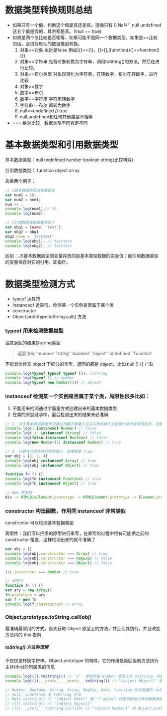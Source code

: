# 数据类型转换规则总结

- 如果只有一个值，判断这个值是真还是假，遵循只有 0 NaN '' null undefined 这五个值是假的，其余都是真。(!null == true)
- 如果是两个值比较是否相等，如果可能不是同一个数据类型，如果是==比较的话，会进行默认的数据类型转换。
  1. 对象==对象 永远是false 例如({}=={})，[]=[],(function(){}==function(){})
  2. 对象==字符串 先将对象转换为字符串，调用toString()的方法，然后在进行比较。
  3. 对象==布尔类型 对象现转化为字符串，在转数字，布尔在转数字，进行比较
  4. 对象==数字
  5. 数字==布尔
  6. 数字==字符串 字符串转数字
  7. 字符串==布尔 都转为数字
  8. null==undefined // true
  9. null,undefined和任何其他类型不相等
- === 绝对比较，数据类型不同肯定不同

# 基本数据类型和引用数据类型
基本数据类型：null undefined number boolean string(比较特殊)

引用数据类型： function object array

先看两个例子：
```js
// 1基本数据类型没有跟着变
var num1 = 10;
var num2 = num1;
num ++ ;
console.log(num1);// 10
console.log(num2);

// 2引用数据类型跟着改变了
var obg1 = {name: 'test'}
var obg2 = obg1
obg2.name = 'testtest'
console.log(obg1); // testtest
console.log(obg2); // testtest
```
区别：JS基本数据类型的变量存放的是基本类型数据的实际值；而引用数据类型的变量保存对它的引用，即指针。

# 数据类型检测方式
- typeof 运算符
- instanceof 运算符，检测某一个实例是否属于某个类
- constructor
- Object.prototype.toString.call() 方法

### typeof 用来检测数据类型
注意返回的结果是string类型

> 返回值有 'number' 'string' 'boolean' 'object' 'undefined' 'function'

不能具体检查 object 下细分的类型，返回的都是 object，比如 null [] {} /^.$/

```js
console.log(typeof typeof typeof []); //string
console.log(typeof 1) // number
console.log(typeof new Number(1)) // object
```

### instanceof 检测某一个实例是否属于某个类，局限性很多比如：
1. 不能用来检测通过字面量方式创建出来的基本数据类型
2. 在类的原型继承中，最后检测出来的结果未必准确

```js
// 1. 对于基本数据类型来说通过创建字面量方式与实例创建方式创建出来的是有区别的，字面量方式返回 false，实例方式返回 true。从严格意义上来说，只有实例创建出来的结果才是标准的对象数据类型值，也是标准的 Number 的类的一个实例。对于字面量方式创建出来的结果是基本的数据类型值，不是严谨的实例，但是由于 js 的松散特点，导致了可以使用 Number.prototype 上的提供的方法
console.log(1 instanceof Number) // false
console.log('1' instanceof String) // false
console.log(false instanceof Boolean) // false
console.log(new Number(1) instanceof Number) // true

// 2. 只要在当前实例的原型链上，结果都是 true
var obj = [2, 3, 4]
console.log(obj instanceof Array) // true
console.log(obj instanceof Object) // true

function fn () {}
console.log(fn instanceof Function) // true
console.log(fn instanceof Object) // true

// dom 原型链
div -> HTMLDivElement.prototype -> HTMLElement.prototype -> Element.prototype -> Node.prototype -> EventTarget.prototype -> Object.prototype
```

### constructor 构造函数，作用同 instanceof 非常类似

constructor 可以检测基本数据类型

局限性：我们可以把类的原型进行重写，在重写的过程中很有可能把之前的 constructor 覆盖，这样检测出来的就不准确了

```js
var obj = []
console.log(obj.constructor === Array) // true
console.log(obj.constructor === RegExp) // false
console.log(obj.constructor === Object) // false

(1).instructor === Number // true

// 局限性
function fn () {}
var ary = new Array()
fn.prototype = ary
var f = new fn
console.log(f.constructor) // Array
```

### Object.prototype.toString.call(obj)

最准确最常用的方式。首先获取 Object 原型上的方法，并且让其执行，并且改变方法内的 this 指向

##### toString() 方法的理解

不仅仅是转换字符串。Object.prototype 的特殊，它的作用是返回当前方法执行主体(this)的所属类的信息

```js
console.log((1).toString()) // "1"  拿到的是 Number 原型上的 toString，将数字转字符串
console.log((1).__proto__.__proto__.toString()) // "[object Object]" 拿到的是 Object 原型上的 toString 方法

// Number, Boolean, String, Array, RegExp, Date, Function 的字面量的 toString 是转字符串
// null, undefined 无 toString 方法
// Math.toString() // "[object Math]" 第一个 object 代表当前执行体的数据类型是 object(固定的)，第二个代表它所属的类是 Math
// ({}).toString() // "[object Object]"
// ({}).__proto__.toString.call(10) // "[object Number]" 同 Object.prototype.toString.call(10)
```